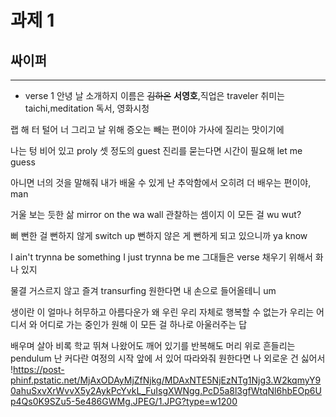# 과제 1
## 싸이퍼
---
* verse 1
안녕 날 소개하지
이름은 ~~김하온~~ **서영호**,직업은 traveler
취미는 taichi,meditation
독서, 영화시청

랩 해 터 털어
너 그리고 날 위해
증오는 빼는 편이야
가사에 질리는 맛이기에

나는 텅 비어 있고 proly
셋 정도의 guest
진리를 묻는다면
시간이 필요해
let me guess

아니면 너의 것을 말해줘
내가 배울 수 있게
난 추악함에서 오히려
더 배우는 편이야, man

거울 보는 듯한 삶
mirror on the wa wall
관찰하는 셈이지
이 모든 걸 wu wut?

뻐 뻔한 걸 뻔하지 않게
switch up
뻔하지 않은 게
뻔하게 되고 있으니까 ya know

I ain't trynna be something
I just trynna be me
그대들은 verse 채우기 위해서
화나 있지

물결 거스르지 않고
즐겨 transurfing
원한다면
내 손으로 들어올테니 um

생이란 이 얼마나 허무하고
아름다운가
왜 우린 우리 자체로
행복할 수 없는가
우리는 어디서 와
어디로 가는 중인가
원해 이 모든 걸
하나로 아울러주는 답

배우며 살아
비록 학교 뛰쳐 나왔어도
깨어 있기를 반복해도
머리 위로 흔들리는 pendulum
난 커다란 여정의
시작 앞에 서 있어
따라와줘 원한다면
나 외로운 건 싫어서
!https://post-phinf.pstatic.net/MjAxODAyMjZfNjkg/MDAxNTE5NjEzNTg1Njg3.W2kqmyY90ahuSxvXrWvvX5y2AykPcYvkL_FuIsgXWNgg.PcD5a8l3gfWtqNl6hbEOp6Up4Qs0K9SZu5-5e486GWMg.JPEG/1.JPG?type=w1200
